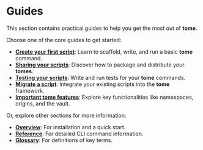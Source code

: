 # Guides

This section contains practical guides to help you get the most out of **tome**.

Choose one of the core guides to get started:

* **[Create your first script](first_script.md)**: Learn to scaffold, write, and
  run a basic **tome** command.
* **[Sharing your scripts](share.md)**: Discover how to package and distribute
  your **tomes**.
* **[Testing your scripts](testing.md)**: Write and run tests for your **tome**
  commands.
* **[Migrate a script](migrate_script.md)**: Integrate your existing scripts
  into the **tome** framework.
* **[Important tome features](features.md)**: Explore key functionalities like
  namespaces, origins, and the vault.

Or, explore other sections for more information:

* **[Overview](../overview/index.md)**: For installation and a quick start.
* **[Reference](../reference/cli.md)**: For detailed CLI command information.
* **[Glossary](../resources/glossary.md)**: For definitions of key terms.
